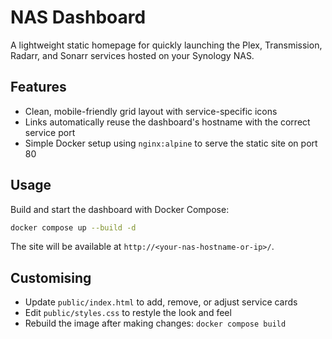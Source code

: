 # NAS Dashboard

A lightweight static homepage for quickly launching the Plex, Transmission, Radarr, and Sonarr services hosted on your Synology NAS.

## Features
- Clean, mobile-friendly grid layout with service-specific icons
- Links automatically reuse the dashboard's hostname with the correct service port
- Simple Docker setup using `nginx:alpine` to serve the static site on port 80

## Usage

Build and start the dashboard with Docker Compose:

```bash
docker compose up --build -d
```

The site will be available at `http://<your-nas-hostname-or-ip>/`.

## Customising
- Update `public/index.html` to add, remove, or adjust service cards
- Edit `public/styles.css` to restyle the look and feel
- Rebuild the image after making changes: `docker compose build`
